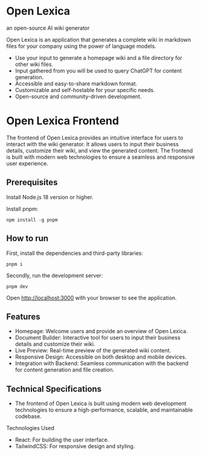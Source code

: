 # Open Lexica
an open-source AI wiki generator 

Open Lexica is an application that generates a complete wiki in markdown files for your company using the power of language models.

- Use your input to generate a homepage wiki and a file directory for other wiki files.
- Input gathered from you will be used to query ChatGPT for content generation.
- Accessible and easy-to-share markdown format.
- Customizable and self-hostable for your specific needs.
- Open-source and community-driven development.

# Open Lexica Frontend
The frontend of Open Lexica provides an intuitive interface for users to interact with the wiki generator. It allows users to input their business details, customize their wiki, and view the generated content. The frontend is built with modern web technologies to ensure a seamless and responsive user experience.

## Prerequisites 
Install Node.js 18 version or higher.

Install pnpm:
```
npm install -g pnpm
```

## How to run
First, install the dependencies and third-party libraries:
```
pnpm i
```
Secondly, run the development server:
```
pnpm dev
```

Open [http://localhost:3000](http://localhost:3000) with your browser to see the application.

## Features
- Homepage: Welcome users and provide an overview of Open Lexica.
- Document Builder: Interactive tool for users to input their business details and customize their wiki.
- Live Preview: Real-time preview of the generated wiki content.
- Responsive Design: Accessible on both desktop and mobile devices.
- Integration with Backend: Seamless communication with the backend for content generation and file creation.

## Technical Specifications
- The frontend of Open Lexica is built using modern web development technologies to ensure a high-performance, scalable, and maintainable codebase.

Technologies Used
- React: For building the user interface.
- TailwindCSS: For responsive design and styling.


